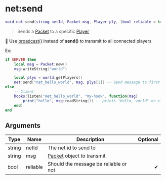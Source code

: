# net:send

```lua
void net:send(string netId, Packet msg, Player ply, [bool reliable = true])
```

> Sends a [Packet](../../wiki/net/packet\_base/) to a specific [Player](../../wiki/net/player\_base/)

📝 Use [broadcast()](../../wiki/net/net\_broadcast/) instead of **send()** to transmit to all connected players

Ex:

```lua
if SERVER then
	local msg = Packet:new()
	msg:writeString("world")

	local plys = world:getPlayers()
	net:send("net_hello_world", msg, plys[1]) -- Send message to first player
else
	-- Client
	hooks:listen("net_hello_world", "my-hook", function(msg)
		print("hello", msg:readString()) -- prints "Hello, world" on client 1
	end)
end
```

## Arguments

| Type   | Name     | Description                                               | Optional |
| ------ | -------- | --------------------------------------------------------- | -------: |
| string | netId    | The net id to send to                                     |          |
| string | msg      | [Packet](../../wiki/net/packet\_base/) object to transmit |          |
| bool   | reliable | Should the message be reliable or not                     |        ✔ |

